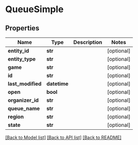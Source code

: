 # QueueSimple

## Properties
Name | Type | Description | Notes
------------ | ------------- | ------------- | -------------
**entity_id** | **str** |  | [optional] 
**entity_type** | **str** |  | [optional] 
**game** | **str** |  | [optional] 
**id** | **str** |  | [optional] 
**last_modified** | **datetime** |  | [optional] 
**open** | **bool** |  | [optional] 
**organizer_id** | **str** |  | [optional] 
**queue_name** | **str** |  | [optional] 
**region** | **str** |  | [optional] 
**state** | **str** |  | [optional] 

[[Back to Model list]](../README.md#documentation-for-models) [[Back to API list]](../README.md#documentation-for-api-endpoints) [[Back to README]](../README.md)


